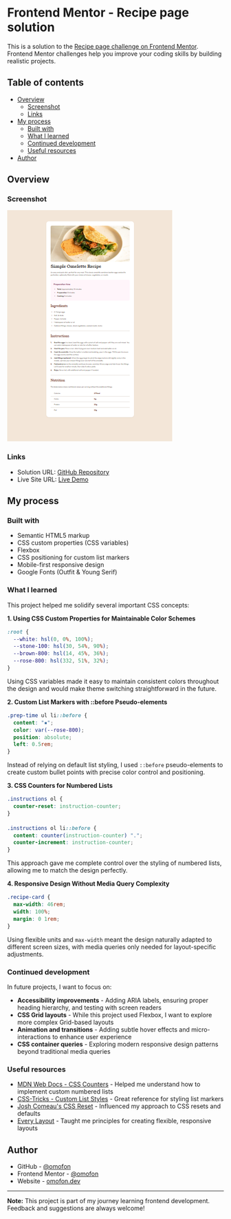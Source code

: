 # Frontend Mentor - Recipe page solution

This is a solution to the [Recipe page challenge on Frontend Mentor](https://www.frontendmentor.io/challenges/recipe-page-KiTsR8QQKm). Frontend Mentor challenges help you improve your coding skills by building realistic projects.

## Table of contents

- [Overview](#overview)
  - [Screenshot](#screenshot)
  - [Links](#links)
- [My process](#my-process)
  - [Built with](#built-with)
  - [What I learned](#what-i-learned)
  - [Continued development](#continued-development)
  - [Useful resources](#useful-resources)
- [Author](#author)

## Overview

### Screenshot

![Recipe Page Desktop View](assets/images/screenshot.png)

### Links

- Solution URL: [GitHub Repository](https://github.com/omofon/Frontend-Mentor-Challenges/tree/5d9b61c76f4b79816ccddb195af015a5efdb0cbe/Recipe%20Page)
- Live Site URL: [Live Demo](https://frontend-mentor-challenges-j4jp.vercel.app/)

## My process

### Built with

- Semantic HTML5 markup
- CSS custom properties (CSS variables)
- Flexbox
- CSS positioning for custom list markers
- Mobile-first responsive design
- Google Fonts (Outfit & Young Serif)

### What I learned

This project helped me solidify several important CSS concepts:

**1. Using CSS Custom Properties for Maintainable Color Schemes**

```css
:root {
  --white: hsl(0, 0%, 100%);
  --stone-100: hsl(30, 54%, 90%);
  --brown-800: hsl(14, 45%, 36%);
  --rose-800: hsl(332, 51%, 32%);
}
```

Using CSS variables made it easy to maintain consistent colors throughout the design and would make theme switching straightforward in the future.

**2. Custom List Markers with ::before Pseudo-elements**

```css
.prep-time ul li::before {
  content: "▪";
  color: var(--rose-800);
  position: absolute;
  left: 0.5rem;
}
```

Instead of relying on default list styling, I used `::before` pseudo-elements to create custom bullet points with precise color control and positioning.

**3. CSS Counters for Numbered Lists**

```css
.instructions ol {
  counter-reset: instruction-counter;
}

.instructions ol li::before {
  content: counter(instruction-counter) ".";
  counter-increment: instruction-counter;
}
```

This approach gave me complete control over the styling of numbered lists, allowing me to match the design perfectly.

**4. Responsive Design Without Media Query Complexity**

```css
.recipe-card {
  max-width: 46rem;
  width: 100%;
  margin: 0 1rem;
}
```

Using flexible units and `max-width` meant the design naturally adapted to different screen sizes, with media queries only needed for layout-specific adjustments.

### Continued development

In future projects, I want to focus on:

- **Accessibility improvements** - Adding ARIA labels, ensuring proper heading hierarchy, and testing with screen readers
- **CSS Grid layouts** - While this project used Flexbox, I want to explore more complex Grid-based layouts
- **Animation and transitions** - Adding subtle hover effects and micro-interactions to enhance user experience
- **CSS container queries** - Exploring modern responsive design patterns beyond traditional media queries

### Useful resources

- [MDN Web Docs - CSS Counters](https://developer.mozilla.org/en-US/docs/Web/CSS/CSS_Counter_Styles/Using_CSS_counters) - Helped me understand how to implement custom numbered lists
- [CSS-Tricks - Custom List Styles](https://css-tricks.com/custom-list-number-styling/) - Great reference for styling list markers
- [Josh Comeau's CSS Reset](https://www.joshwcomeau.com/css/custom-css-reset/) - Influenced my approach to CSS resets and defaults
- [Every Layout](https://every-layout.dev/) - Taught me principles for creating flexible, responsive layouts

## Author

- GitHub - [@omofon](https://github.com/omofon)
- Frontend Mentor - [@omofon](https://www.frontendmentor.io/profile/omofon)
- Website - [omofon.dev](https://omofon.github.io)

---

**Note:** This project is part of my journey learning frontend development. Feedback and suggestions are always welcome!
